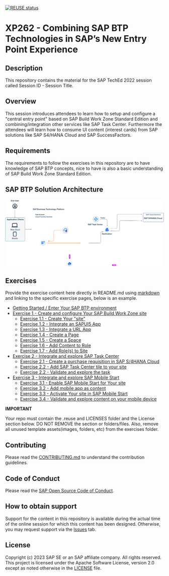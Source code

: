 [![REUSE status](https://api.reuse.software/badge/github.com/SAP-samples/teched2023-XP262)](https://api.reuse.software/info/github.com/SAP-samples/teched2023-XP262)

# XP262 - Combining SAP BTP Technologies in SAP’s New Entry Point Experience

## Description

This repository contains the material for the SAP TechEd 2022 session called Session ID - Session Title.  

## Overview

This session introduces attendees to learn how to setup and configure a "central entry point" based on SAP Build Work Zone Standard Edition and combining/integration other services like SAP Task Center.
Furthermore the attendees will learn how to consume UI content (interest cards) from SAP solutions like SAP S4/HANA Cloud and SAP SuccessFactors.

## Requirements

The requirements to follow the exercises in this repository are to have knowledge of SAP BTP concepts, nice to have is also a basic understanding of SAP Build Work Zone Standard Edition.

## SAP BTP Solution Architecture

![](images/BTP_sol_arch.png)


## Exercises

Provide the exercise content here directly in README.md using [markdown](https://guides.github.com/features/mastering-markdown/) and linking to the specific exercise pages, below is an example.

- [Getting Started / Enter Your SAP BTP environment](exercises/ex0/)
- [Exercise 1 - Create and configure Your SAP Build Work Zone site](exercises/ex1/)
    - [Exercise 1.1 - Create Your "site"](exercises/ex1#exercise-11---create-your-site)
    - [Exercise 1.2 - Integrate an SAPUI5 App](exercises/ex1#exercise-12---integrate-an-sapui5-app)
    - [Exercise 1.3 - Integrate a URL App](exercises/ex1#exercise-13---integrate-a-url-app)
    - [Exercise 1.4 - Create a Page](exercises/ex1#exercise-14---create-a-page)
    - [Exercise 1.5 - Create a Space](exercises/ex1#exercise-15---create-a-space)
    - [Exercise 1.6 - Add Content to Role](exercises/ex1#exercise-16---add-content-to-role)
    - [Exercise 1.7 - Add Role(s) to Site](exercises/ex1#exercise-17---add-roles-to-site)
- [Exercise 2 - Integrate and explore SAP Task Center](exercises/ex2/)
    - [Exercise 2.1 - Create a purchase requisition in SAP S/4HANA Cloud](exercises/ex2#exercise-21-create-a-purchase-requisition-in-sap-s4hana-cloud)
    - [Exercise 2.2 - Add SAP Task Center tile to your site](exercises/ex2#exercise-22-add-the-sap-task-center-tile-to-your-site)
    - [Exercise 2.2 - Validate and explore the task](exercises/ex2#exercise-22-sub-exercise-2-description)
- [Exercise 3 - Integrate and explore SAP Mobile Start](exercises/ex2/)
    - [Exercise 3.1 - Enable SAP Mobile Start for Your site](exercises/ex3#exercise-31---enable-sap-mobile-start-in-site-settings)
    - [Exercise 3.2 - Add mobile app as content](exercises/ex3#exercise-32---add-mobile-app-as-content)
    - [Exercise 3.3 - Activate Your site in SAP Mobile Start](exercises/ex3#exercise-33---activate-your-site-in-sap-mobile-start)
    - [Exercise 3.4 - Validate and explore content on your mobile device](exercises/ex3#exercise-34---validate-and-explore-content-on-your-mobile-device)

**IMPORTANT**

Your repo must contain the .reuse and LICENSES folder and the License section below. DO NOT REMOVE the section or folders/files. Also, remove all unused template assets(images, folders, etc) from the exercises folder. 

## Contributing
Please read the [CONTRIBUTING.md](./CONTRIBUTING.md) to understand the contribution guidelines.

## Code of Conduct
Please read the [SAP Open Source Code of Conduct](https://github.com/SAP-samples/.github/blob/main/CODE_OF_CONDUCT.md).

## How to obtain support

Support for the content in this repository is available during the actual time of the online session for which this content has been designed. Otherwise, you may request support via the [Issues](../../issues) tab.

## License
Copyright (c) 2023 SAP SE or an SAP affiliate company. All rights reserved. This project is licensed under the Apache Software License, version 2.0 except as noted otherwise in the [LICENSE](LICENSES/Apache-2.0.txt) file.
